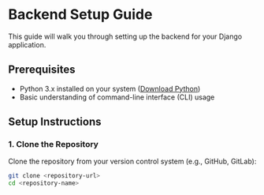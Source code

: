 # Backend Setup Guide

This guide will walk you through setting up the backend for your Django application.

## Prerequisites

- Python 3.x installed on your system ([Download Python](https://www.python.org/downloads/))
- Basic understanding of command-line interface (CLI) usage

## Setup Instructions

### 1. Clone the Repository

Clone the repository from your version control system (e.g., GitHub, GitLab):

```bash
git clone <repository-url>
cd <repository-name>
